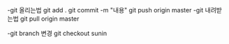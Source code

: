 -git 올리는법
git add .
git commit -m "내용"
git push origin master
-git 내려받는법
git pull origin master

-git branch 변경
git checkout sunin
